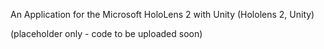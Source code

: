 An Application for the Microsoft HoloLens 2 with Unity (Hololens 2, Unity)

(placeholder only - code to be uploaded soon)

